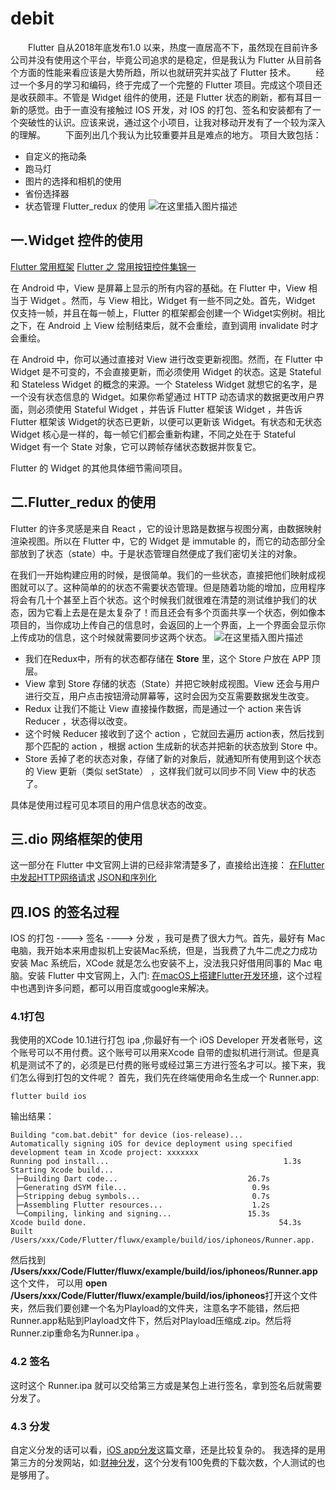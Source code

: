 # debit
&emsp;&emsp;Flutter 自从2018年底发布1.0 以来，热度一直居高不下，虽然现在目前许多公司并没有使用这个平台，毕竟公司追求的是稳定，但是我认为 Flutter 从目前各个方面的性能来看应该是大势所趋，所以也就研究并实战了 Flutter 技术。
&emsp;&emsp;经过一个多月的学习和编码，终于完成了一个完整的 Flutter 项目。完成这个项目还是收获颇丰。不管是 Widget 组件的使用，还是 Flutter 状态的刷新，都有耳目一新的感觉。由于一直没有接触过 IOS 开发，对 IOS 的打包、签名和安装都有了一个突破性的认识。应该来说，通过这个小项目，让我对移动开发有了一个较为深入的理解。
&emsp;&emsp;下面列出几个我认为比较重要并且是难点的地方。
项目大致包括：
- 自定义的拖动条
- 跑马灯
- 图片的选择和相机的使用
- 省份选择器
- 状态管理 Flutter_redux 的使用
![在这里插入图片描述](https://img-blog.csdnimg.cn/20190404195826688.gif)


 ## 一.Widget 控件的使用
 [Flutter 常用框架](https://pub.dartlang.org/packages)
 [Flutter 之 常用按钮控件集锦一](https://zhuanlan.zhihu.com/p/38500192)
 
在 Android 中，View 是屏幕上显示的所有内容的基础。在 Flutter 中，View 相当于 Widget 。然而，与 View 相比，Widget 有一些不同之处。首先，Widget 仅支持一帧，并且在每一帧上，Flutter 的框架都会创建一个 Widget实例树。相比之下，在 Android 上 View 绘制结束后，就不会重绘，直到调用 invalidate 时才会重绘。

在 Android 中，你可以通过直接对 View 进行改变更新视图。然而，在 Flutter 中 Widget 是不可变的，不会直接更新，而必须使用 Widget 的状态。这是 Stateful 和 Stateless Widget 的概念的来源。一个 Stateless Widget 就想它的名字，是一个没有状态信息的 Widget。如果你希望通过 HTTP 动态请求的数据更改用户界面，则必须使用 Stateful Widget ，并告诉 Flutter 框架该 Widget ，并告诉 Flutter 框架该 Widget的状态已更新，以便可以更新该 Widget。有状态和无状态 Widget 核心是一样的，每一帧它们都会重新构建，不同之处在于 Stateful Widget 有一个 State 对象，它可以跨帧存储状态数据并恢复它。

Flutter 的 Widget 的其他具体细节需间项目。
 ## 二.Flutter_redux 的使用
 Flutter 的许多灵感是来自 React ，它的设计思路是数据与视图分离，由数据映射渲染视图。所以在 Flutter 中，它的 Widget 是 immutable 的，而它的动态部分全部放到了状态（state）中。于是状态管理自然便成了我们密切关注的对象。

在我们一开始构建应用的时候，是很简单。我们的一些状态，直接把他们映射成视图就可以了。这种简单的的状态不需要状态管理。但是随着功能的增加，应用程序将会有几十个甚至上百个状态。这个时候我们就很难在清楚的测试维护我们的状态，因为它看上去是在是太复杂了！而且还会有多个页面共享一个状态，例如像本项目的，当你成功上传自己的信息时，会返回的上一个界面，上一个界面会显示你上传成功的信息，这个时候就需要同步这两个状态。
![在这里插入图片描述](https://img-blog.csdnimg.cn/20190404203530247.png?x-oss-process=image/watermark,type_ZmFuZ3poZW5naGVpdGk,shadow_10,text_aHR0cHM6Ly9ibG9nLmNzZG4ubmV0L3dhbmxpZ3VvZHU=,size_16,color_FFFFFF,t_70)
- 我们在Redux中，所有的状态都存储在 **Store** 里，这个 Store 户放在 APP 顶层。
- View 拿到 Store 存储的状态（State）并把它映射成视图。View 还会与用户进行交互，用户点击按钮滑动屏幕等，这时会因为交互需要数据发生改变。
- Redux 让我们不能让 View 直接操作数据，而是通过一个 action 来告诉 Reducer ，状态得以改变。
- 这个时候 Reducer 接收到了这个 action ，它就回去遍历 action表，然后找到那个匹配的 action ，根据 action 生成新的状态并把新的状态放到 Store 中。
- Store 丢掉了老的状态对象，存储了新的对象后，就通知所有使用到这个状态的 View 更新（类似 setState） ，这样我们就可以同步不同 View 中的状态了。

具体是使用过程可见本项目的用户信息状态的改变。
 ## 三.dio 网络框架的使用
 这一部分在 Flutter 中文官网上讲的已经非常清楚多了，直接给出连接：
 [在Flutter中发起HTTP网络请求](https://flutterchina.club/networking/)
 [JSON和序列化](https://flutterchina.club/json/)
 ## 四.IOS 的签名过程
IOS 的打包 ----> 签名 ----> 分发 ，我可是费了很大力气。首先，最好有 Mac 电脑，我开始本来用虚拟机上安装Mac系统，但是，当我费了九牛二虎之力成功安装 Mac 系统后，XCode 就是怎么也安装不上，没法我只好借用同事的 Mac 电脑。安装 Flutter 中文官网上，入门: [在macOS上搭建Flutter开发环境](https://flutterchina.club/setup-macos/)，这个过程中也遇到许多问题，都可以用百度或google来解决。

### 4.1打包
我使用的XCode 10.1进行打包 ipa ,你最好有一个 iOS Developer 开发者账号，这个账号可以不用付费。这个账号可以用来Xcode 自带的虚拟机进行测试。但是真机是测试不了的，必须是已付费的账号或经过第三方进行签名才可以。接下来，我们怎么得到打包的文件呢？
首先，我们先在终端使用命名生成一个 Runner.app:
```
flutter build ios
```
输出结果：
```
Building "com.bat.debit" for device (ios-release)...
Automatically signing iOS for device deployment using specified development team in Xcode project: xxxxxxx
Running pod install...                                       1.3s
Starting Xcode build...                                          
 ├─Building Dart code...                             26.7s                                                                                                                                                                                                                        
 ├─Generating dSYM file...                            0.9s                                                                                                                                                                                                                        
 ├─Stripping debug symbols...                         0.7s                                                                                                                                                                                                                        
 ├─Assembling Flutter resources...                    1.2s                                                                                                                                                                                                                        
 └─Compiling, linking and signing...                 15.3s                                                                                                                                                                                                                        
Xcode build done.                                           54.3s
Built /Users/xxx/Code/Flutter/fluwx/example/build/ios/iphoneos/Runner.app.
```
然后找到 **/Users/xxx/Code/Flutter/fluwx/example/build/ios/iphoneos/Runner.app** 这个文件，
可以用 **open /Users/xxx/Code/Flutter/fluwx/example/build/ios/iphoneos**打开这个文件夹，然后我们要创建一个名为Playload的文件夹，注意名字不能错，然后把Runner.app粘贴到Playload文件下，然后对Playload压缩成.zip。然后将Runner.zip重命名为Runner.ipa 。

### 4.2 签名
这时这个 Runner.ipa 就可以交给第三方或是某包上进行签名，拿到签名后就需要分发了。
### 4.3 分发
自定义分发的话可以看，[iOS app分发](https://www.jianshu.com/p/7143892939d6)这篇文章，还是比较复杂的。
我选择的是用第三方的分发网站，如:[财神分发](https://cn7l.cn)，这个分发有100免费的下载次数，个人测试的也是够用了。
